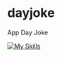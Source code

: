 # dayjoke
App Day Joke 

[![My Skills](https://skillicons.dev/icons?i=dart,flutter,figma)](https://skillicons.dev)
